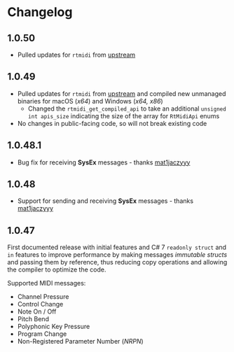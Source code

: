 # Changelog

## 1.0.50
* Pulled updates for `rtmidi` from [upstream](https://github.com/thestk/rtmidi)

## 1.0.49

* Pulled updates for `rtmidi` from [upstream](https://github.com/thestk/rtmidi) and compiled new unmanaged binaries for
  macOS (_x64_) and Windows (_x64, x86_)
  * Changed the `rtmidi_get_compiled_api` to take an additional `unsigned int apis_size` indicating the size of the
    array for `RtMidiApi` enums
* No changes in public-facing code, so will not break existing code

## 1.0.48.1

* Bug fix for receiving **SysEx** messages - thanks [mat1jaczyyy](https://github.com/mat1jaczyyy)  

## 1.0.48

* Support for sending and receiving **SysEx** messages - thanks [mat1jaczyyy](https://github.com/mat1jaczyyy)

## 1.0.47

First documented release with initial features and C# 7 `readonly struct` and `in` features to improve performance by
making messages _immutable structs_ and passing them by reference, thus reducing copy operations and allowing the
compiler to optimize the code.

Supported MIDI messages:
* Channel Pressure
* Control Change
* Note On / Off
* Pitch Bend
* Polyphonic Key Pressure
* Program Change
* Non-Registered Parameter Number (_NRPN_)